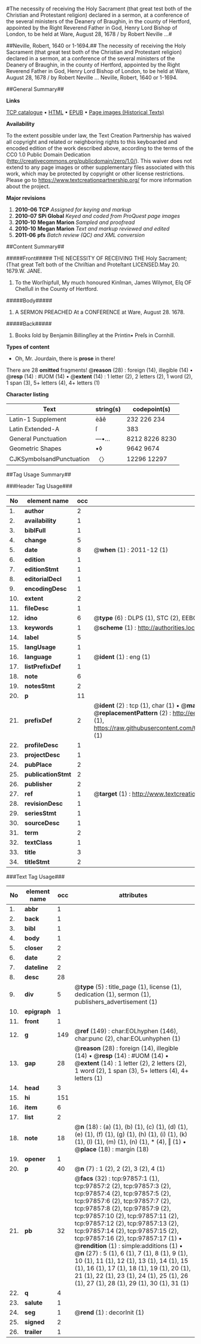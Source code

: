 #The necessity of receiving the Holy Sacrament (that great test both of the Christian and Protestant religion) declared in a sermon, at a conference of the several ministers of the Deanery of Braughin, in the county of Hertford, appointed by the Right Reverend Father in God, Henry Lord Bishop of London, to be held at Ware, August 28, 1678 / by Robert Neville ...#

##Neville, Robert, 1640 or 1-1694.##
The necessity of receiving the Holy Sacrament (that great test both of the Christian and Protestant religion) declared in a sermon, at a conference of the several ministers of the Deanery of Braughin, in the county of Hertford, appointed by the Right Reverend Father in God, Henry Lord Bishop of London, to be held at Ware, August 28, 1678 / by Robert Neville ...
Neville, Robert, 1640 or 1-1694.

##General Summary##

**Links**

[TCP catalogue](http://www.ota.ox.ac.uk/tcp/)  • 
[HTML](http://tei.it.ox.ac.uk/tcp/Texts-HTML/free/A52/A52862.html)  • 
[EPUB](http://tei.it.ox.ac.uk/tcp/Texts-EPUB/free/A52/A52862.epub) • 
[Page images (Historical Texts)](https://historicaltexts.jisc.ac.uk/eebo-13127086e)

**Availability**

To the extent possible under law, the Text Creation Partnership has waived all copyright and related or neighboring rights to this keyboarded and encoded edition of the work described above, according to the terms of the CC0 1.0 Public Domain Dedication (http://creativecommons.org/publicdomain/zero/1.0/). This waiver does not extend to any page images or other supplementary files associated with this work, which may be protected by copyright or other license restrictions. Please go to https://www.textcreationpartnership.org/ for more information about the project.

**Major revisions**

1. __2010-06__ __TCP__ *Assigned for keying and markup*
1. __2010-07__ __SPi Global__ *Keyed and coded from ProQuest page images*
1. __2010-10__ __Megan Marion__ *Sampled and proofread*
1. __2010-10__ __Megan Marion__ *Text and markup reviewed and edited*
1. __2011-06__ __pfs__ *Batch review (QC) and XML conversion*

##Content Summary##

#####Front#####
THE NECESSITY OF RECEIVING THE Holy Sacrament;(That great Teſt both of the Chriſtian and Proteſtant LICENSED.May 20. 1679.W. JANE.
1. To the Worſhipfull, My much honoured Kinſman, James Wilymot, Eſq OF Chelſull in the County of Hertford.

#####Body#####

1. A SERMON PREACHED At a CONFERENCE at Ware, August 28. 1678.

#####Back#####

1. Books ſold by Benjamin Billingſley at the Printin• Preſs in Cornhill.

**Types of content**

  * Oh, Mr. Jourdain, there is **prose** in there!

There are 28 **omitted** fragments! 
 @__reason__ (28) : foreign (14), illegible (14)  •  @__resp__ (14) : #UOM (14)  •  @__extent__ (14) : 1 letter (2), 2 letters (2), 1 word (2), 1 span (3), 5+ letters (4), 4+ letters (1)

**Character listing**


|Text|string(s)|codepoint(s)|
|---|---|---|
|Latin-1 Supplement|èâê|232 226 234|
|Latin Extended-A|ſ|383|
|General Punctuation|—•…|8212 8226 8230|
|Geometric Shapes|▪◊|9642 9674|
|CJKSymbolsandPunctuation|〈〉|12296 12297|

##Tag Usage Summary##

###Header Tag Usage###

|No|element name|occ|attributes|
|---|---|---|---|
|1.|__author__|2||
|2.|__availability__|1||
|3.|__biblFull__|1||
|4.|__change__|5||
|5.|__date__|8| @__when__ (1) : 2011-12 (1)|
|6.|__edition__|1||
|7.|__editionStmt__|1||
|8.|__editorialDecl__|1||
|9.|__encodingDesc__|1||
|10.|__extent__|2||
|11.|__fileDesc__|1||
|12.|__idno__|6| @__type__ (6) : DLPS (1), STC (2), EEBO-CITATION (1), OCLC (1), VID (1)|
|13.|__keywords__|1| @__scheme__ (1) : http://authorities.loc.gov/ (1)|
|14.|__label__|5||
|15.|__langUsage__|1||
|16.|__language__|1| @__ident__ (1) : eng (1)|
|17.|__listPrefixDef__|1||
|18.|__note__|6||
|19.|__notesStmt__|2||
|20.|__p__|11||
|21.|__prefixDef__|2| @__ident__ (2) : tcp (1), char (1)  •  @__matchPattern__ (2) : ([0-9\-]+):([0-9IVX]+) (1), (.+) (1)  •  @__replacementPattern__ (2) : http://eebo.chadwyck.com/downloadtiff?vid=$1&page=$2 (1), https://raw.githubusercontent.com/textcreationpartnership/Texts/master/tcpchars.xml#$1 (1)|
|22.|__profileDesc__|1||
|23.|__projectDesc__|1||
|24.|__pubPlace__|2||
|25.|__publicationStmt__|2||
|26.|__publisher__|2||
|27.|__ref__|1| @__target__ (1) : http://www.textcreationpartnership.org/docs/. (1)|
|28.|__revisionDesc__|1||
|29.|__seriesStmt__|1||
|30.|__sourceDesc__|1||
|31.|__term__|2||
|32.|__textClass__|1||
|33.|__title__|3||
|34.|__titleStmt__|2||


###Text Tag Usage###

|No|element name|occ|attributes|
|---|---|---|---|
|1.|__abbr__|1||
|2.|__back__|1||
|3.|__bibl__|1||
|4.|__body__|1||
|5.|__closer__|2||
|6.|__date__|2||
|7.|__dateline__|2||
|8.|__desc__|28||
|9.|__div__|5| @__type__ (5) : title_page (1), license (1), dedication (1), sermon (1), publishers_advertisement (1)|
|10.|__epigraph__|1||
|11.|__front__|1||
|12.|__g__|149| @__ref__ (149) : char:EOLhyphen (146), char:punc (2), char:EOLunhyphen (1)|
|13.|__gap__|28| @__reason__ (28) : foreign (14), illegible (14)  •  @__resp__ (14) : #UOM (14)  •  @__extent__ (14) : 1 letter (2), 2 letters (2), 1 word (2), 1 span (3), 5+ letters (4), 4+ letters (1)|
|14.|__head__|3||
|15.|__hi__|151||
|16.|__item__|6||
|17.|__list__|2||
|18.|__note__|18| @__n__ (18) : (a) (1), (b) (1), (c) (1), (d) (1), (e) (1), (f) (1), (g) (1), (h) (1), (i) (1), (k) (1), (l) (1), (m) (1), (n) (1), * (4), ‖ (1)  •  @__place__ (18) : margin (18)|
|19.|__opener__|1||
|20.|__p__|40| @__n__ (7) : 1 (2), 2 (2), 3 (2), 4 (1)|
|21.|__pb__|32| @__facs__ (32) : tcp:97857:1 (1), tcp:97857:2 (2), tcp:97857:3 (2), tcp:97857:4 (2), tcp:97857:5 (2), tcp:97857:6 (2), tcp:97857:7 (2), tcp:97857:8 (2), tcp:97857:9 (2), tcp:97857:10 (2), tcp:97857:11 (2), tcp:97857:12 (2), tcp:97857:13 (2), tcp:97857:14 (2), tcp:97857:15 (2), tcp:97857:16 (2), tcp:97857:17 (1)  •  @__rendition__ (1) : simple:additions (1)  •  @__n__ (27) : 5 (1), 6 (1), 7 (1), 8 (1), 9 (1), 10 (1), 11 (1), 12 (1), 13 (1), 14 (1), 15 (1), 16 (1), 17 (1), 18 (1), 19 (1), 20 (1), 21 (1), 22 (1), 23 (1), 24 (1), 25 (1), 26 (1), 27 (1), 28 (1), 29 (1), 30 (1), 31 (1)|
|22.|__q__|4||
|23.|__salute__|1||
|24.|__seg__|1| @__rend__ (1) : decorInit (1)|
|25.|__signed__|2||
|26.|__trailer__|1||
